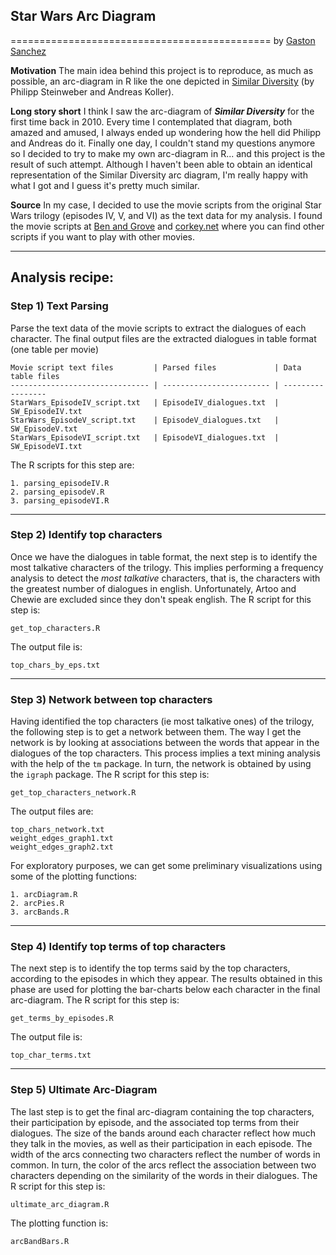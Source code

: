 ## Star Wars Arc Diagram
=============================================
by [Gaston Sanchez](http://www.gastonsanchez.com/)

**Motivation**
The main idea behind this project is to reproduce, as much as possible, an arc-diagram in R like the one depicted in [Similar Diversity](http://similardiversity.net/) (by Philipp Steinweber and Andreas Koller). 

**Long story short**
I think I saw the arc-diagram of ***Similar Diversity*** for the first time back in 2010. Every time I contemplated that diagram, both amazed and amused, I always ended up wondering how the hell did Philipp and Andreas do it. Finally one day, I couldn't stand my questions anymore so I decided to try to make my own arc-diagram in R... and this project is the result of such attempt. Although I haven't been able to obtain an identical representation of the Similar Diversity arc diagram, I'm really happy with what I got and I guess it's pretty much similar.

**Source**
In my case, I decided to use the movie scripts from the original Star Wars trilogy (episodes IV, V, and VI) as the text data for my analysis. I found the movie scripts at [Ben and Grove](http://www.benandgrover.com/scripts.asp) and [corkey.net](http://corky.net/scripts/) where you can find other scripts if you want to play with other movies.

----------------------------------

## Analysis recipe:

### Step 1) Text Parsing
Parse the text data of the movie scripts to extract the dialogues of each character. The final output files are the extracted dialogues in table format (one table per movie)
```
Movie script text files         | Parsed files             | Data table files
------------------------------- | ------------------------ | -----------------
StarWars_EpisodeIV_script.txt   | EpisodeIV_dialogues.txt  | SW_EpisodeIV.txt
StarWars_EpisodeV_script.txt    | EpisodeV_dialogues.txt   | SW_EpisodeV.txt
StarWars_EpisodeVI_script.txt   | EpisodeVI_dialogues.txt  | SW_EpisodeVI.txt
```
The R scripts for this step are:
```
1. parsing_episodeIV.R
2. parsing_episodeV.R
3. parsing_episodeVI.R
```
------------------------------------
### Step 2) Identify top characters
Once we have the dialogues in table format, the next step is to identify the most talkative characters of the trilogy. This implies performing a frequency analysis to detect the *most talkative* characters, that is, the characters with the greatest number of dialogues in english. Unfortunately, Artoo and Chewie are excluded since they don't speak english. The R script for this step is:
```
get_top_characters.R
```
The output file is:
```
top_chars_by_eps.txt
```
------------------------------------
### Step 3) Network between top characters
Having identified the top characters (ie most talkative ones) of the trilogy, the following step is to get a network between them. The way I get the network is by looking at associations between the words that appear in the dialogues of the top characters. This process implies a text mining analysis with the help of the ```tm``` package. In turn, the network is obtained by using the ```igraph``` package. The R script for this step is:
```
get_top_characters_network.R
```
The output files are:
```
top_chars_network.txt
weight_edges_graph1.txt
weight_edges_graph2.txt
```
For exploratory purposes, we can get some preliminary visualizations using some of the plotting functions:
```
1. arcDiagram.R
2. arcPies.R
3. arcBands.R
```
------------------------------------
### Step 4) Identify top terms of top characters
The next step is to identify the top terms said by the top characters, according to the episodes in which they appear. The results obtained in this phase are used for plotting the bar-charts below each character in the final arc-diagram. The R script for this step is:
```
get_terms_by_episodes.R
```
The output file is:
```
top_char_terms.txt
```
------------------------------------
### Step 5) Ultimate Arc-Diagram
The last step is to get the final arc-diagram containing the top characters, their participation by episode, and the associated top terms from their dialogues. The size of the bands around each character reflect how much they talk in the movies, as well as their participation in each episode. The width of the arcs connecting two characters reflect the number of words in common. In turn, the color of the arcs reflect the association between two characters depending on the similarity of the words in their dialogues. The R script for this step is:
```
ultimate_arc_diagram.R
```
The plotting function is:
```
arcBandBars.R
```
